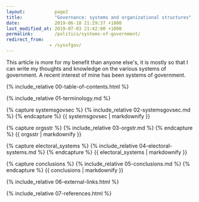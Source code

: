 ```yaml
---
layout:           page2
title:            "Governance: systems and organizational structures"
date:             2019-06-10 21:29:37 +1000
last_modified_at: 2019-07-03 21:42:00 +1000
permalink:        /politics/systems-of-government/
redirect_from:
                - /sysofgov/
---
```


This article is more for my benefit than anyone else's, it is mostly so that I can write my thoughts and knowledge on the various systems of government. A recent interest of mine has been systems of government. 

{% include_relative 00-table-of-contents.html %}

{% include_relative 01-terminology.md %}

{% capture systemsgovsec %}
{% include_relative 02-systemsgovsec.md %}
{% endcapture %}
{{ systemsgovsec | markdownify }}

{% capture orgsstr %}
{% include_relative 03-orgstr.md %}
{% endcapture %}
{{ orgsstr | markdownify }}

{% capture electoral_systems %}
{% include_relative 04-electoral-systems.md %}
{% endcapture %}
{{ electoral_systems | markdownify }}

{% capture conclusions %}
{% include_relative 05-conclusions.md %}
{% endcapture %}
{{ conclusions | markdownify }}

{% include_relative 06-external-links.html %}

{% include_relative 07-references.html %}